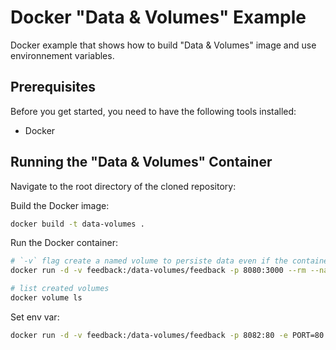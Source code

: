 # Docker "Data & Volumes" Example

Docker example that shows how to build "Data & Volumes" image and use environnement variables.

## Prerequisites

Before you get started, you need to have the following tools installed:

- Docker

## Running the "Data & Volumes" Container

Navigate to the root directory of the cloned repository:

Build the Docker image:

```bash
docker build -t data-volumes .
```

Run the Docker container:

```bash
# `-v` flag create a named volume to persiste data even if the container is removed
docker run -d -v feedback:/data-volumes/feedback -p 8080:3000 --rm --name data-volumes data-volumes
```

```bash
# list created volumes
docker volume ls
```

Set env var:

```bash
docker run -d -v feedback:/data-volumes/feedback -p 8082:80 -e PORT=80 --rm data-volumes:env
```
